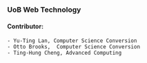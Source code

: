 ### UoB Web Technology


#### Contributor:
	- Yu-Ting Lan, Computer Science Conversion
	- Otto Brooks,  Computer Science Conversion
	- Ting-Hung Cheng, Advanced Computing
